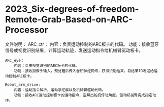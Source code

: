 # 2023_Six-degrees-of-freedom-Remote-Grab-Based-on-ARC-Processor
文件说明：
	ARC_ctr：
		内容：负责运动控制的ARC板卡的代码。
		功能：接收蓝牙信号或视觉识别结果，计算运动轨迹，发送运动指令给机械臂驱动板卡。

	ARC_eye：
		内容：负责视觉识别的ARC板卡的代码。
		功能：接收摄像头输入，预处理后传入卷积神经网络，获得识别结果，将结果ID发送给运动控制ARC板卡。

	Robot_arm_drive:
		内容：运动指令解析，运动学逆解以及机械臂驱动代码。
		功能：接收ARC运动控制板卡的运动指令，逆解出舵机传动角度，驱动机械臂完成指定动作。
